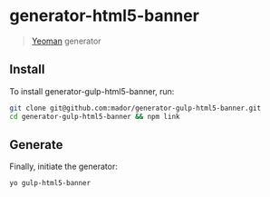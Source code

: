 # generator-html5-banner

> [Yeoman](http://yeoman.io) generator


## Install

To install generator-gulp-html5-banner, run:

```bash
git clone git@github.com:mador/generator-gulp-html5-banner.git
cd generator-gulp-html5-banner && npm link
```

## Generate
Finally, initiate the generator:

```bash
yo gulp-html5-banner
```
